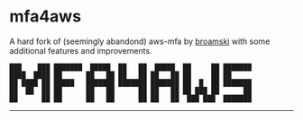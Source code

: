 # mfa4aws
A hard fork of (seemingly abandond) aws-mfa by [broamski](https://github.com/broamski/aws-mfa)
with some additional features and improvements.

```text
███    ███ ███████  █████  ██   ██  █████  ██     ██ ███████
████  ████ ██      ██   ██ ██   ██ ██   ██ ██     ██ ██
██ ████ ██ █████   ███████ ███████ ███████ ██  █  ██ ███████
██  ██  ██ ██      ██   ██      ██ ██   ██ ██ ███ ██      ██
██      ██ ██      ██   ██      ██ ██   ██  ███ ███  ███████
```

---
